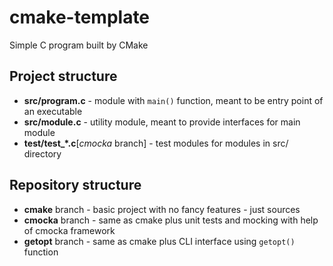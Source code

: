 # cmake-template

Simple C program built by CMake

## Project structure

* **src/program.c** - module with `main()` function, meant to be entry point of an
  executable
* **src/module.c** - utility module, meant to provide interfaces for main module
* **test/test_*.c**[*cmocka* branch] - test modules for modules in src/
  directory

## Repository structure

* **cmake** branch - basic project with no fancy features - just sources
* **cmocka** branch - same as cmake plus unit tests and mocking with help of
  cmocka framework
* **getopt** branch - same as cmake plus CLI interface using `getopt()` function

